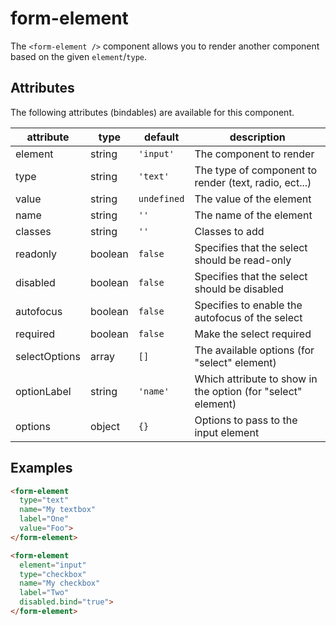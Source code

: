 # form-element
The `<form-element />` component allows you to render another component based on the given `element`/`type`.

## Attributes

The following attributes (bindables) are available for this component.

| attribute | type | default | description |
|---|---|---|---|
| element | string | `'input'` | The component to render |
| type | string | `'text'` | The type of component to render (text, radio, ect...)|
| value | string | `undefined` | The value of the element |
| name | string | `''` | The name of the element |
| classes | string | `''` | Classes to add |
| readonly | boolean | `false` | Specifies that the select should be read-only |
| disabled | boolean | `false` | Specifies that the select should be disabled |
| autofocus | boolean | `false` | Specifies to enable the autofocus of the select |
| required | boolean | `false` | Make the select required |
| selectOptions | array | `[]` | The available options (for "select" element) |
| optionLabel | string | `'name'` | Which attribute to show in the option (for "select" element) |
| options | object | `{}` | Options to pass to the input element |

## Examples
```html
<form-element
  type="text"
  name="My textbox"
  label="One"
  value="Foo">
</form-element>
```

```html
<form-element
  element="input"
  type="checkbox"
  name="My checkbox"
  label="Two"
  disabled.bind="true">
</form-element>
```

